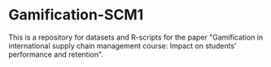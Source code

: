 # Gamification-SCM1
This is a repository for datasets and R-scripts for the paper "Gamification in international supply chain management course: Impact on students’ performance and retention". 
